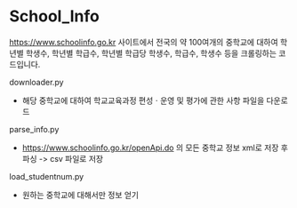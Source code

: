 # School_Info

https://www.schoolinfo.go.kr 사이트에서
전국의 약 100여개의 중학교에 대하여 학년별 학생수, 학년별 학급수, 학년별 학급당 학생수, 학급수, 학생수 등을 크롤링하는 코드입니다.

downloader.py
- 해당 중학교에 대하여 학교교육과정 편성ㆍ운영 및 평가에 관한 사항 파일을 다운로드

parse_info.py 
- https://www.schoolinfo.go.kr/openApi.do 의 모든 중학교 정보 xml로 저장 후 파싱 -> csv 파일로 저장

load_studentnum.py 
- 원하는 중학교에 대해서만 정보 얻기
